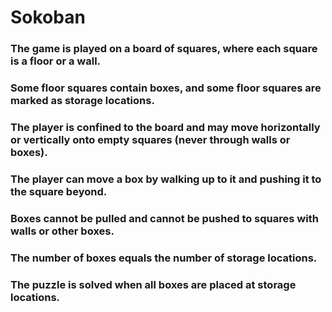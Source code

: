 # Sokoban

### The game is played on a board of squares, where each square is a floor or a wall. 
### Some floor squares contain boxes, and some floor squares are marked as storage locations.

### The player is confined to the board and may move horizontally or vertically onto empty squares (never through walls or boxes). 
### The player can move a box by walking up to it and pushing it to the square beyond. 
### Boxes cannot be pulled and cannot be pushed to squares with walls or other boxes. 
### The number of boxes equals the number of storage locations. 
### The puzzle is solved when all boxes are placed at storage locations.
